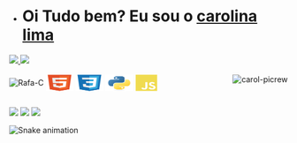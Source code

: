 -  <h1 align="left">
    Oi Tudo bem? Eu sou o 
    <a href="https://https://www.instagram.com/eucarol_rodriguez/">carolina lima</a>
  </h1>




 <div align=left">
  <a href="https://github.com/carolinalima874">
    <img height="150em" src="https://github-readme-stats.vercel.app/api?username=carolinalima&count_private=true&include_all_commits=true&show_icons=true&theme=dracula&hide_border=false&show_owner=true"/>
    <img height="150em" src="https://github-readme-stats.vercel.app/api/top-langs/?username=duribeiro&theme=dracula&hide_border=false&&layout=compact"/>
  </a> 


<div style="display: inline_block"><br>


  <img align="center" alt="Rafa-C" height="30" width="50" src="https://img2.gratispng.com/20180405/doe/kisspng-the-c-programming-language-computer-programming-co-programmer-5ac6bd83099b97.1672069615229740830394.jpg">
  <img align="center" alt="Rafa-HTML" height="30" width="50" src="https://raw.githubusercontent.com/devicons/devicon/master/icons/html5/html5-original.svg">
  <img align="center" alt="Rafa-CSS" height="30" width="50" src="https://raw.githubusercontent.com/devicons/devicon/master/icons/css3/css3-original.svg">
  <img align="center" alt="Rafa-Python" height="30" width="50" src="https://raw.githubusercontent.com/devicons/devicon/master/icons/python/python-original.svg">
  <img align="center" alt="Js" height="30" width="40" src="https://raw.githubusercontent.com/devicons/devicon/master/icons/javascript/javascript-plain.svg">
 <img align="right" alt="carol-picrew" height="110"src="https://media.discordapp.net/attachments/1143989086437265538/1143994229652209714/20230823_161134.gif">
 </div> 


 
##
<div> 


  
  <a href="https://instagram.com/eucarol_rodriguez" target="_blank"><img src="https://img.shields.io/badge/-Instagram-%23E4405F?style=for-the-badge&logo=instagram&logoColor=white" target="_blank"></a>
  <a href = "mailto:carolinalima894@gmail.com"><img src="https://img.shields.io/badge/-Gmail-%23333?style=for-the-badge&logo=gmail&logoColor=white" target="_blank"></a>
  <a href="https://www.linkedin.com/in/-45875016a" target="_blank"><img src="https://img.shields.io/badge/-LinkedIn-%230077B5?style=for-the-badge&logo=linkedin&logoColor=white" target="_blank"></a> 
  
<div align="left">

  ![Snake animation](https://github.com/danielbped/danielbped/blob/output/github-contribution-grid-snake.svg)
  


